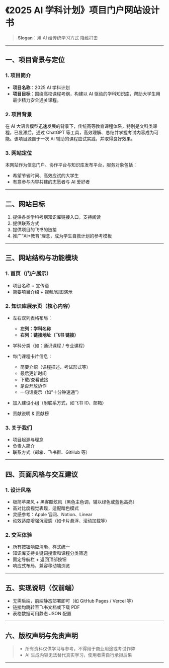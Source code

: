 
# 《2025 AI 学科计划》项目门户网站设计书

> **Slogan**：用 AI 给传统学习方式 降维打击

---

## 一、项目背景与定位

### 1. 项目简介

- **项目名称**：2025 AI 学科计划  
- **项目目标**：围绕高校课程考纲，构建以 AI 驱动的学科知识库，帮助大学生用最少精力安全通关课程。

### 2. 项目背景

在 AI 大语言模型迅速发展的背景下，传统高等教育课程体系，特别是文科类课程，已显滞后。通过 ChatGPT 等工具，高效理解、总结并掌握考试内容成为可能。该项目源自于一次 AI 辅助的课程应试实践，并取得良好效果。

### 3. 网站定位

本网站作为信息门户、协作平台与知识库发布平台，服务对象包括：

- 希望节省时间、高效应试的大学生  
- 有意参与内容共建的志愿者与 AI 爱好者  


---

## 二、网站目标

1. 提供各类学科考纲知识库链接入口，支持阅读
2. 提供联系方式
3. 提供项目的飞书的链接
4. 推广“AI+教育”理念，成为学生自救计划的参考模板  

---

## 三、网站结构与功能模块

### 1. 首页（门户展示）

- 项目名称 + 宣传语  
- 简要项目介绍 + 视频/动图演示  


### 2. 知识库展示页（核心内容）

- 左右双列表格布局：  
  - **左列：学科名称**  
  - **右列：链接地址（飞书 链接）**  

- 学科分类（如：通识课程 / 专业课程）  
- 每门课程卡片信息：  
  - 简要介绍（课程描述、考试形式等）  
  - 最后更新时间  
  - 下载/查看链接  
  - 是否开放协作  
  - 一句话提示（如“十分钟速通”）  

- 加入建设小组（附联系方式，如飞书 ID、邮箱）  
- 贡献说明 & 贡献榜  

### 3. 关于我们

- 项目起源与理念  
- 负责人简介  
- 联系方式（邮箱、飞书群、GitHub 等）  

---

## 四、页面风格与交互建议

### 1. 设计风格

- 极简苹果风 + 黑客酷炫风（黑色主色调，辅以绿色或蓝色高亮）
- 高对比度视觉表现，适配暗色模式  
- 灵感参考：Apple 官网、Notion、Linear  
- 动效适度增强沉浸感（如卡片悬浮、滚动加载等）  

### 2. 交互体验

- 所有按钮响应清晰、样式统一  
- 知识库支持关键词搜索和课程分类筛选  
- 固定导航栏 + 返回顶部按钮  
- 响应式布局，兼容移动端浏览  

---

## 五、实现说明（仅前端）

- 无需后端，前端静态部署即可（如 GitHub Pages / Vercel 等）  
- 链接均跳转至飞书文档或下载 PDF  
- 表格数据可用静态 JSON 配置  

---

## 六、版权声明与免责声明

> - 所有资料仅供学习与参考，不得用于商业用途或考试作弊  
> - AI 生成内容无法替代真实学习，使用者需自行承担后果  

---
